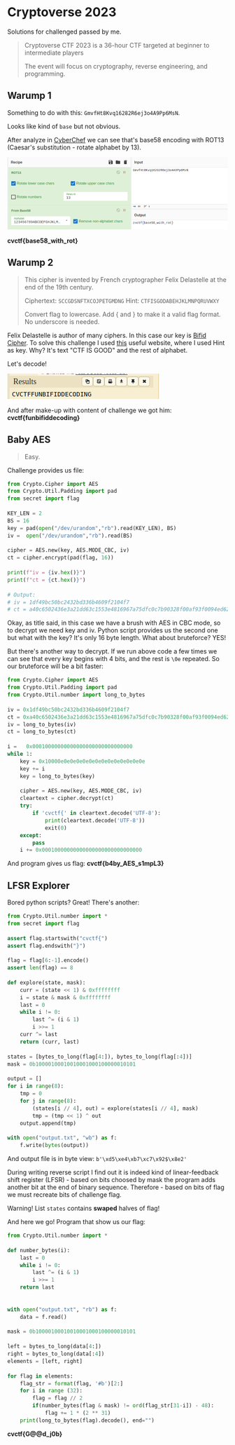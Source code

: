 # Cryptoverse 2023

Solutions for challenged passed by me.

> Cryptoverse CTF 2023 is a 36-hour CTF targeted at beginner to intermediate players
>
> The event will focus on cryptography, reverse engineering, and programming. 

## Warump 1

Something to do with this: `GmvfHt8Kvq16282R6ej3o4A9Pp6MsN`.

Looks like kind of `base` but not obvious.

After analyze in [CyberChef](https://gchq.github.io/CyberChef/) we can see that's base58 encoding with ROT13 (Caesar's substitution - rotate alphabet by 13).

![warump1](./images/warump1.png)

**cvctf{base58_with_rot}**

## Warump 2

> This cipher is invented by French cryptographer Felix Delastelle at the end of the 19th century.
>
> Ciphertext: `SCCGDSNFTXCOJPETGMDNG` Hint: `CTFISGODABEHJKLMNPQRUVWXY`
>
> Convert flag to lowercase. Add { and } to make it a valid flag format. No underscore is needed.

Felix Delastelle is author of many ciphers. In this case our key is [Bifid Cipher](https://en.wikipedia.org/wiki/Bifid_cipher). To solve this challenge I used [this](https://www.dcode.fr/bifid-cipher) useful website, where I used Hint as key. Why? It's text "CTF IS GOOD" and the rest of alphabet.

Let's decode!

![warump2](./images/warump2.png)

And after make-up with content of challenge we got him: **cvctf{funbifiddecoding}**

## Baby AES

> Easy.

Challenge provides us file:

```python
from Crypto.Cipher import AES
from Crypto.Util.Padding import pad
from secret import flag

KEY_LEN = 2
BS = 16
key = pad(open("/dev/urandom","rb").read(KEY_LEN), BS)
iv =  open("/dev/urandom","rb").read(BS)

cipher = AES.new(key, AES.MODE_CBC, iv)
ct = cipher.encrypt(pad(flag, 16))

print(f"iv = {iv.hex()}")
print(f"ct = {ct.hex()}")

# Output:
# iv = 1df49bc50bc2432bd336b4609f2104f7
# ct = a40c6502436e3a21dd63c1553e4816967a75dfc0c7b90328f00af93f0094ed62
```

Okay, as title said, in this case we have a brush with AES in CBC mode, so to decrypt we need key and iv. Python script provides us the second one but what with the key? It's only 16 byte length. What about bruteforce? YES!

But there's another way to decrypt. If we run above code a few times we can see that every key begins with 4 bits, and the rest is `\0e` repeated. So our bruteforce will be a bit faster:

```python
from Crypto.Cipher import AES
from Crypto.Util.Padding import pad
from Crypto.Util.number import long_to_bytes

iv = 0x1df49bc50bc2432bd336b4609f2104f7
ct = 0xa40c6502436e3a21dd63c1553e4816967a75dfc0c7b90328f00af93f0094ed62
iv = long_to_bytes(iv)
ct = long_to_bytes(ct)

i =   0x00010000000000000000000000000000
while 1:
    key = 0x10000e0e0e0e0e0e0e0e0e0e0e0e0e0e
    key += i
    key = long_to_bytes(key)

    cipher = AES.new(key, AES.MODE_CBC, iv)
    cleartext = cipher.decrypt(ct)
    try:
        if 'cvctf{' in cleartext.decode('UTF-8'):
            print(cleartext.decode('UTF-8'))
            exit(0)
    except:
        pass
    i += 0x00010000000000000000000000000000
```

And program gives us flag: **cvctf{b4by_AES_s1mpL3}**

## LFSR Explorer 

Bored python scripts? Great! There's another:

```python
from Crypto.Util.number import *
from secret import flag

assert flag.startswith("cvctf{")
assert flag.endswith("}")

flag = flag[6:-1].encode()
assert len(flag) == 8

def explore(state, mask):
    curr = (state << 1) & 0xffffffff
    i = state & mask & 0xffffffff
    last = 0
    while i != 0:
        last ^= (i & 1)
        i >>= 1
    curr ^= last
    return (curr, last)

states = [bytes_to_long(flag[4:]), bytes_to_long(flag[:4])]
mask = 0b10000100010010001000100000010101

output = []
for i in range(8):
    tmp = 0
    for j in range(8):
        (states[i // 4], out) = explore(states[i // 4], mask)
        tmp = (tmp << 1) ^ out
    output.append(tmp)

with open("output.txt", "wb") as f:
    f.write(bytes(output))

```
And output file is in byte view: `b'\xd5\xe4\xb7\xc7\x92$\x8e2'`

During writing reverse script I find out it is indeed kind of linear-feedback shift register (LFSR) - based on bits choosed by mask the program adds another bit at the end of binary sequence. Therefore - based on bits of flag we must recreate bits of challenge flag.

Warning! List `states` contains **swaped** halves of flag!

And here we go! Program that show us our flag:
```python
from Crypto.Util.number import *

def number_bytes(i):
    last = 0
    while i != 0:
        last ^= (i & 1)
        i >>= 1
    return last


with open("output.txt", "rb") as f:
    data = f.read()

mask = 0b10000100010010001000100000010101

left = bytes_to_long(data[4:])
right = bytes_to_long(data[:4])
elements = [left, right]

for flag in elements:
    flag_str = format(flag, '#b')[2:]
    for i in range (32):
        flag = flag // 2
        if(number_bytes(flag & mask) != ord(flag_str[31-i]) - 48):
            flag += 1 * (2 ** 31)
    print(long_to_bytes(flag).decode(), end="")
```

**cvctf{G@@d_j0b}**